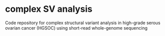 # complex SV analysis
Code repository for complex structural variant  analysis in high-grade serous ovarian cancer (HGSOC) using short-read whole-genome sequencing
